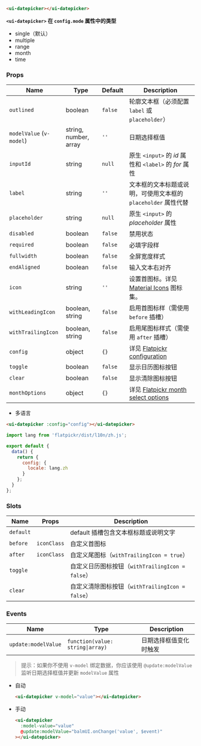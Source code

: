 ```html
<ui-datepicker></ui-datepicker>
```

**`<ui-datepicker>` 在 `config.mode` 属性中的类型**

- single（默认）
- multiple
- range
- month
- time

### Props

| Name                     | Type                  | Default | Description                                                                                |
| ------------------------ | --------------------- | ------- | ------------------------------------------------------------------------------------------ |
| `outlined`               | boolean               | `false` | 轮廓文本框（必须配置 `label` 或 `placeholder`）                                            |
| `modelValue` (`v-model`) | string, number, array | `''`    | 日期选择框值                                                                               |
| `inputId`                | string                | `null`  | 原生 `<input>` 的 _id_ 属性和 `<label>` 的 _for_ 属性                                      |
| `label`                  | string                | `''`    | 文本框的文本标题或说明，可使用文本框的 `placeholder` 属性代替                              |
| `placeholder`            | string                | `null`  | 原生 `<input>` 的 _placeholder_ 属性                                                       |
| `disabled`               | boolean               | `false` | 禁用状态                                                                                   |
| `required`               | boolean               | `false` | 必填字段样                                                                                 |
| `fullwidth`              | boolean               | `false` | 全屏宽度样式                                                                               |
| `endAligned`             | boolean               | `false` | 输入文本右对齐                                                                             |
| `icon`                   | string                | `''`    | 设置首图标。详见 [Material Icons](/#/icons) 图标集。                                       |
| `withLeadingIcon`        | boolean, string       | `false` | 启用首图标样（需使用 `before` 插槽）                                                       |
| `withTrailingIcon`       | boolean, string       | `false` | 启用尾图标样式（需使用 `after` 插槽）                                                      |
| `config`                 | object                | `{}`    | 详见 [Flatpickr configuration](https://flatpickr.js.org/options/)                          |
| `toggle`                 | boolean               | `false` | 显示日历图标按钮                                                                           |
| `clear`                  | boolean               | `false` | 显示清除图标按钮                                                                           |
| `monthOptions`           | object                | `{}`    | 详见 [Flatpickr month select options](https://flatpickr.js.org/plugins/#monthselectplugin) |

- 多语言

```html
<ui-datepicker :config="config"></ui-datepicker>
```

```js
import lang from 'flatpickr/dist/l10n/zh.js';

export default {
  data() {
    return {
      config: {
        locale: lang.zh
      }
    };
  }
};
```

### Slots

| Name      | Props       | Description                                      |
| --------- | ----------- | ------------------------------------------------ |
| `default` |             | default 插槽包含文本框标题或说明文字             |
| `before`  | `iconClass` | 自定义首图标                                     |
| `after`   | `iconClass` | 自定义尾图标（`withTrailingIcon = true`）        |
| `toggle`  |             | 自定义日历图标按钮（`withTrailingIcon = false`） |
| `clear`   |             | 自定义清除图标按钮（`withTrailingIcon = false`） |

### Events

| Name                | Type                             | Description            |
| ------------------- | -------------------------------- | ---------------------- |
| `update:modelValue` | `function(value: string\|array)` | 日期选择框值变化时触发 |

> 提示：如果你不使用 `v-model` 绑定数据，你应该使用 `@update:modelValue` 监听日期选择框值并更新 `modelValue` 属性

- 自动

  ```html
  <ui-datepicker v-model="value"></ui-datepicker>
  ```

- 手动

  ```html
  <ui-datepicker
    :model-value="value"
    @update:modelValue="balmUI.onChange('value', $event)"
  ></ui-datepicker>
  ```
